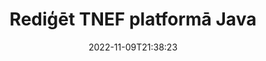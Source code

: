 ---
############################# Static ############################
layout: "auto-gen-editor"
date: 2022-11-09T21:38:23
draft: false
otherformats: doc docx docm dotx xls xlsx xlsm ppt pptx pptm mobi epub html mhtml txt xml eml emlx mbox msg

############################# Head ############################
head_title: "TNEF redaktors — rediģējiet TNEF platformā Java"
head_description: "Kā rediģēt TNEF platformā Java, izmantojot dažas koda rindiņas? Izmantojiet GroupDocs dokumentu apstrādes API, lai rediģētu, atjauninātu un saglabātu vairāk nekā 30 failu formātus."

############################# Header ############################
title: "Rediģēt TNEF platformā Java"
description: "Efektīva un stabila TNEF rediģēšana, izmantojot servera puses GroupDocs.Editor Java API, neizmantojot tādu programmatūru kā Microsoft vai Open Office."
bg_image: "https://cms.admin.containerize.com/templates/aspose/App_Themes/V3/images/bg/header1.png"
bg_overlay: false
button:
    enable: true
    icon: "fas fa-arrow-down"
    label: "Lejupielādēt bezmaksas izmēģinājuma versiju"
    link: "https://downloads.groupdocs.com/editor/java"

############################# SubMenu ############################
submenu:
    enable: true

    left:
        img_alt: "GroupDocs.Editor for Java"
        image: "https://cms.admin.containerize.com/templates/groupdocs/images/product-logos/90x90-noborder/groupdocs-editor-java.png"
        product: "GroupDocs.Editor"
        platform: "Java"

    middle:
        button:

            # button loop
            - link: "https://apireference.groupdocs.com/editor/java"
              text: "API atsauce"

            # button loop
            - link: "https://github.com/groupdocs-editor"
              text: "Kodu piemēri"

            # button loop
            - link: "https://products.groupdocs.app/editor/family"
              text: "Tiešraides demonstrācijas"

            # button loop
            - link: "https://purchase.groupdocs.com/pricing/editor/java"
              text: "Cenu noteikšana"

    right:
        link_download: "https://downloads.groupdocs.com/editor"
        link_learn: "https://docs.groupdocs.com/editor/java"
        link_buy: "https://purchase.groupdocs.com"

############################# About ############################
about:
    enable: true
    title: "Par GroupDocs.Editor for Java API"
    content: |
        [GroupDocs.Editor for Java](/lv/editor/java/) API ir pareiza izvēle, lai rediģētu Microsoft Word, Excel, PowerPoint, Open Office dokumentus un prezentācijas. GroupDocs.Editor ir savrupa API, kas ir piemērota servera puses un aizmugursistēmām, kur nepieciešama augsta veiktspēja. Tas nav atkarīgs no tādas programmatūras kā Microsoft vai Open Office.

############################# Steps ############################
steps:
    enable: true
    title_left: "Darbības, lai rediģētu TNEF programmā Java"
    content_left: |
        [GroupDocs.Editor for Java](/lv/editor/java/) nodrošina vienkāršu un vienkāršu veidu, kā izstrādātāji var rediģēt TNEF failus, izmantojot dažas koda rindiņas.
        * Izveidojiet klases "Redaktors" gadījumu ar obligātu faila ceļu vai baitu straumi un ielādējiet failu TNEF
        * Izveidojiet un iestatiet klases gadījumu `EmailEditOptions' faila formātam TNEF
        * Izsauciet metodi "Editor.Edit()" un iegūstiet TNEF dokumentu HTML formātā, kas ir viegli rediģējams ar jebkuru WYSIWYG redaktoru.
        * Izsauciet metodi "Editor.Save()" un saglabājiet rediģēto TNEF failu, izmantojot klasi "EmailSaveOptions".

        
    title_right: "Sistēmas prasības"
    content_right: |
        Pamata dokumentu rediģēšanu ar GroupDocs.Editor for Java API var veikt, veicot dažas vienkāršas darbības. Mūsu API tiek atbalstītas visās lielākajās platformās un operētājsistēmās. Pirms tālāk norādītā koda izpildes, lūdzu, pārliecinieties, vai jūsu sistēmā ir instalēti šādi priekšnosacījumi.

        * Operētājsistēmas: Microsoft Windows, Linux, MacOS
        * Izstrādes vides: NetBeans, IntelliJ IDEA, Eclipse
        * Ietvari: Java 7 (1.7) and above
        * Iegūstiet jaunāko GroupDocs.Editor for Java versiju, kas lejupielādēta no vietnes [Maven](https://repository.groupdocs.com/editor/)
        
    code: |        
        ```java
        // Load the TNEF file into Editor
        Editor editor = new Editor("source.tnef");

        // Create and adjust the edit options
        EmailEditOptions editOptions = new EmailEditOptions();

        // Open input TNEF document for edit — obtain an intermediate document, that can be edited
        EditableDocument beforeEdit = editor.edit(editOptions);

        // Grab TNEF document content and associated resources from editable document
        string content = beforeEdit.getEmbeddedHtml();

        // Send the content to WYSIWYG-editor, edit it there, and send edited content back to the server-side
        // This step simulates a such operation
        string updatedContent = content.replace("project", "Edited project");

        // Grab edited content and resources from WYSIWYG-editor and create a new EditableDocument instance from it
        EditableDocument afterEdit = EditableDocument.fromMarkup(updatedContent, null);

        // Create a save options
        EmailSaveOptions saveOptions = new EmailSaveOptions();

        // Save edited TNEF document to the file
        editor.save(afterEdit, "edited.tnef", saveOptions);
        ```
        
############################# Demos ############################
demos:
    enable: true
    title: "TNEF Tiešraides demonstrācijas redaktors"
    content: |
        Rediģējiet TNEF tūlīt, apmeklējot vietni [GroupDocs.Editor Live Demos](https://products.groupdocs.app/editor/family).
        Tiešraides demonstrācijai ir šādas priekšrocības
        
############################# More Formats ############################
more_formats:
    enable: true
    title: "Citi atbalstītie redaktori"
    content: |
        Varat arī rediģēt citus failu formātus. Lūdzu, skatiet pilnu sarakstu zemāk.


############################# Back to top ###############################
back_to_top:
    enable: true
---